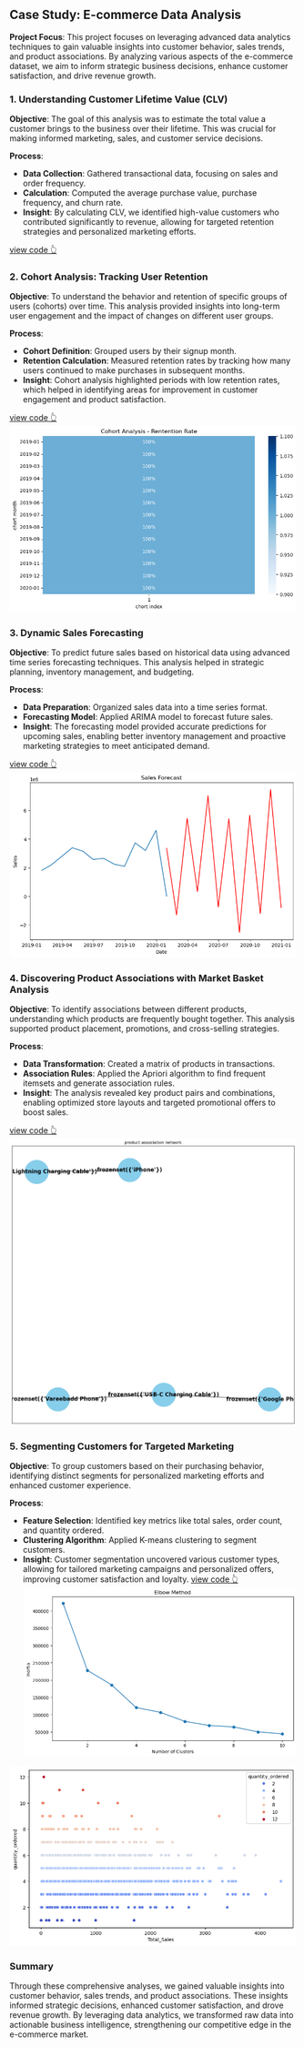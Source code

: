 ## Case Study: E-commerce Data Analysis

**Project Focus**: This project focuses on leveraging advanced data analytics techniques to gain valuable insights into customer behavior, sales trends, and product associations. By analyzing various aspects of the e-commerce dataset, we aim to inform strategic business decisions, enhance customer satisfaction, and drive revenue growth.

### 1. Understanding Customer Lifetime Value (CLV)
**Objective**: The goal of this analysis was to estimate the total value a customer brings to the business over their lifetime. This was crucial for making informed marketing, sales, and customer service decisions.

**Process**:
- **Data Collection**: Gathered transactional data, focusing on sales and order frequency.
- **Calculation**: Computed the average purchase value, purchase frequency, and churn rate.
- **Insight**: By calculating CLV, we identified high-value customers who contributed significantly to revenue, allowing for targeted retention strategies and personalized marketing efforts.

[view code 👆](/5_poroject/5_1_CLV.ipynb)



### 2. Cohort Analysis: Tracking User Retention
**Objective**: To understand the behavior and retention of specific groups of users (cohorts) over time. This analysis provided insights into long-term user engagement and the impact of changes on different user groups.

**Process**:
- **Cohort Definition**: Grouped users by their signup month.
- **Retention Calculation**: Measured retention rates by tracking how many users continued to make purchases in subsequent months.
- **Insight**: Cohort analysis highlighted periods with low retention rates, which helped in identifying areas for improvement in customer engagement and product satisfaction.

[view code 👆](/5_poroject/5_2_cohort_analysis.ipynb)
![](2_images/5_2_cohort_analysis.png)


### 3. Dynamic Sales Forecasting
**Objective**: To predict future sales based on historical data using advanced time series forecasting techniques. This analysis helped in strategic planning, inventory management, and budgeting.

**Process**:
- **Data Preparation**: Organized sales data into a time series format.
- **Forecasting Model**: Applied ARIMA model to forecast future sales.
- **Insight**: The forecasting model provided accurate predictions for upcoming sales, enabling better inventory management and proactive marketing strategies to meet anticipated demand.

[view code 👆](/5_poroject/5_3_time_series.ipynb)
![](/2_images/5_3_forecating.png)


### 4. Discovering Product Associations with Market Basket Analysis
**Objective**: To identify associations between different products, understanding which products are frequently bought together. This analysis supported product placement, promotions, and cross-selling strategies.

**Process**:
- **Data Transformation**: Created a matrix of products in transactions.
- **Association Rules**: Applied the Apriori algorithm to find frequent itemsets and generate association rules.
- **Insight**: The analysis revealed key product pairs and combinations, enabling optimized store layouts and targeted promotional offers to boost sales.

[view code 👆](/5_poroject/5_4_market_basket.ipynb)
![](/2_images/5_4_basket.png)


### 5. Segmenting Customers for Targeted Marketing
**Objective**: To group customers based on their purchasing behavior, identifying distinct segments for personalized marketing efforts and enhanced customer experience.

**Process**:
- **Feature Selection**: Identified key metrics like total sales, order count, and quantity ordered.
- **Clustering Algorithm**: Applied K-means clustering to segment customers.
- **Insight**: Customer segmentation uncovered various customer types, allowing for tailored marketing campaigns and personalized offers, improving customer satisfaction and loyalty.
[view code 👆](/5_poroject/5_5_customer_segmentation.ipynb)
![](/2_images/5_5_1_clustering.png)

![](/2_images/5_5_2_clustering.png)

### Summary
Through these comprehensive analyses, we gained valuable insights into customer behavior, sales trends, and product associations. These insights informed strategic decisions, enhanced customer satisfaction, and drove revenue growth. By leveraging data analytics, we transformed raw data into actionable business intelligence, strengthening our competitive edge in the e-commerce market.
